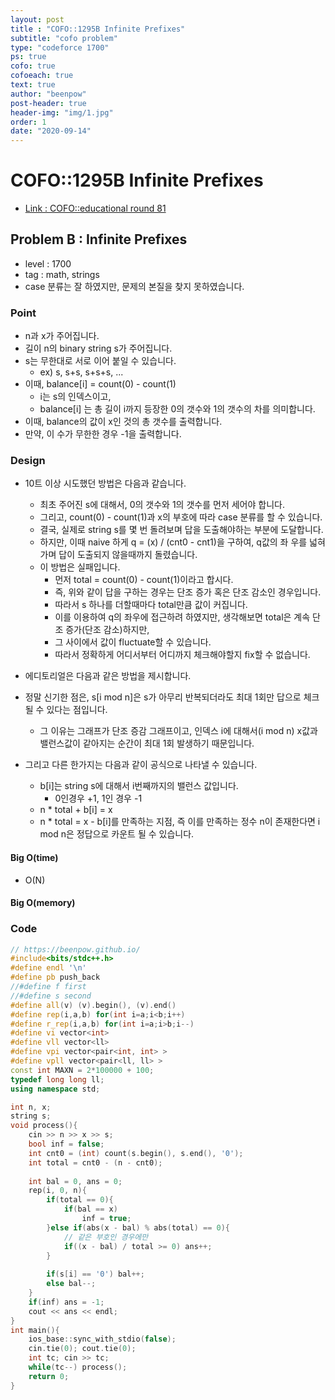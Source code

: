 ```yaml
---
layout: post
title : "COFO::1295B Infinite Prefixes"
subtitle: "cofo problem"
type: "codeforce 1700"
ps: true
cofo: true
cofoeach: true
text: true
author: "beenpow"
post-header: true
header-img: "img/1.jpg"
order: 1
date: "2020-09-14"
---
```

# COFO::1295B Infinite Prefixes
- [Link : COFO::educational round 81](https://codeforces.com/problemset/problem/1295/B)

## Problem B : Infinite Prefixes

- level : 1700
- tag : math, strings
- case 분류는 잘 하였지만, 문제의 본질을 찾지 못하였습니다.

### Point
- n과 x가 주어집니다.
- 길이 n의 binary string s가 주어집니다.
- s는 무한대로 서로 이어 붙일 수 있습니다.
  - ex) s, s+s, s+s+s, ...
- 이때, balance[i] = count(0) - count(1)
  - i는 s의 인덱스이고,
  - balance[i] 는 총 길이 i까지 등장한 0의 갯수와 1의 갯수의 차를 의미합니다.
- 이때, balance의 값이 x인 것의 총 갯수를 출력합니다.
- 만약, 이 수가 무한한 경우 -1을 출력합니다.

### Design
- 10트 이상 시도했던 방법은 다음과 같습니다.
  - 최초 주어진 s에 대해서, 0의 갯수와 1의 갯수를 먼저 세어야 합니다.
  - 그리고, count(0) - count(1)과 x의 부호에 따라 case 분류를 할 수 있습니다.
  - 결국, 실제로 string s를 몇 번 돌려보며 답을 도출해야하는 부분에 도달합니다.
  - 하지만, 이때 naive 하게 q = (x) / (cnt0 - cnt1)을 구하여, q값의 좌 우를 넓혀가며 답이 도출되지 않을때까지 돌렸습니다.
  - 이 방법은 실패입니다.
    - 먼저 total = count(0) - count(1)이라고 합시다.
    - 즉, 위와 같이 답을 구하는 경우는 단조 증가 혹은 단조 감소인 경우입니다.
    - 따라서 s 하나를 더할때마다 total만큼 값이 커집니다.
    - 이를 이용하여 q의 좌우에 접근하려 하였지만, 생각해보면 total은 계속 단조 증가(단조 감소)하지만, 
    - 그 사이에서 값이 fluctuate할 수 있습니다.
    - 따라서 정확하게 어디서부터 어디까지 체크해야할지 fix할 수 없습니다.

- 에디토리얼은 다음과 같은 방법을 제시합니다.
- 정말 신기한 점은, s[i mod n]은 s가 아무리 반복되더라도 최대 1회만 답으로 체크될 수 있다는 점입니다.
  - 그 이유는 그래프가 단조 증감 그래프이고, 인덱스 i에 대해서(i mod n) x값과 밸런스값이 같아지는 순간이 최대 1회 발생하기 때문입니다.
- 그리고 다른 한가지는 다음과 같이 공식으로 나타낼 수 있습니다.
  - b[i]는 string s에 대해서 i번째까지의 밸런스 값입니다.
    - 0인경우 +1, 1인 경우 -1
  - n * total + b[i] = x
  - n * total = x - b[i]를 만족하는 지점, 즉 이를 만족하는 정수 n이 존재한다면  i mod n은 정답으로 카운트 될 수 있습니다.

#### Big O(time)
- O(N)

#### Big O(memory)

### Code

```cpp
// https://beenpow.github.io/
#include<bits/stdc++.h>
#define endl '\n'
#define pb push_back
//#define f first
//#define s second
#define all(v) (v).begin(), (v).end()
#define rep(i,a,b) for(int i=a;i<b;i++)
#define r_rep(i,a,b) for(int i=a;i>b;i--)
#define vi vector<int>
#define vll vector<ll>
#define vpi vector<pair<int, int> >
#define vpll vector<pair<ll, ll> >
const int MAXN = 2*100000 + 100;
typedef long long ll;
using namespace std;

int n, x;
string s;
void process(){
    cin >> n >> x >> s;
    bool inf = false;
    int cnt0 = (int) count(s.begin(), s.end(), '0');
    int total = cnt0 - (n - cnt0);
    
    int bal = 0, ans = 0;
    rep(i, 0, n){
        if(total == 0){
            if(bal == x)
                inf = true;
        }else if(abs(x - bal) % abs(total) == 0){
            // 같은 부호인 경우에만
            if((x - bal) / total >= 0) ans++;
        }
        
        if(s[i] == '0') bal++;
        else bal--;
    }
    if(inf) ans = -1;
    cout << ans << endl;
}
int main(){
    ios_base::sync_with_stdio(false);
    cin.tie(0); cout.tie(0);
    int tc; cin >> tc;
    while(tc--) process();
    return 0;
}
```
